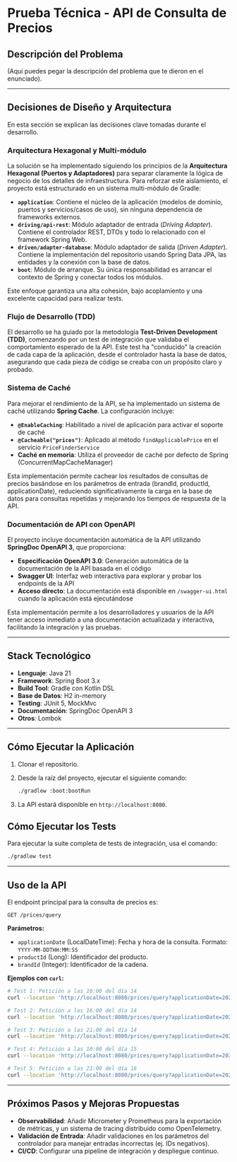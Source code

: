 # Prueba Técnica - API de Consulta de Precios

## Descripción del Problema

(Aquí puedes pegar la descripción del problema que te dieron en el enunciado).

---

## Decisiones de Diseño y Arquitectura

En esta sección se explican las decisiones clave tomadas durante el desarrollo.

### Arquitectura Hexagonal y Multi-módulo

La solución se ha implementado siguiendo los principios de la **Arquitectura Hexagonal (Puertos y Adaptadores)** para separar claramente la lógica de negocio de los detalles de infraestructura. Para reforzar este aislamiento, el proyecto está estructurado en un sistema multi-módulo de Gradle:

* **`application`**: Contiene el núcleo de la aplicación (modelos de dominio, puertos y servicios/casos de uso), sin ninguna dependencia de frameworks externos.
* **`driving/api-rest`**: Módulo adaptador de entrada (*Driving Adapter*). Contiene el controlador REST, DTOs y todo lo relacionado con el framework Spring Web.
* **`driven/adapter-database`**: Módulo adaptador de salida (*Driven Adapter*). Contiene la implementación del repositorio usando Spring Data JPA, las entidades y la conexión con la base de datos.
* **`boot`**: Módulo de arranque. Su única responsabilidad es arrancar el contexto de Spring y conectar todos los módulos.

Este enfoque garantiza una alta cohesión, bajo acoplamiento y una excelente capacidad para realizar tests.

### Flujo de Desarrollo (TDD)

El desarrollo se ha guiado por la metodología **Test-Driven Development (TDD)**, comenzando por un test de integración que validaba el comportamiento esperado de la API. Este test ha "conducido" la creación de cada capa de la aplicación, desde el controlador hasta la base de datos, asegurando que cada pieza de código se creaba con un propósito claro y probado.

### Sistema de Caché

Para mejorar el rendimiento de la API, se ha implementado un sistema de caché utilizando **Spring Cache**. La configuración incluye:

* **`@EnableCaching`**: Habilitado a nivel de aplicación para activar el soporte de caché
* **`@Cacheable("prices")`**: Aplicado al método `findApplicablePrice` en el servicio `PriceFinderService`
* **Caché en memoria**: Utiliza el proveedor de caché por defecto de Spring (ConcurrentMapCacheManager)

Esta implementación permite cachear los resultados de consultas de precios basándose en los parámetros de entrada (brandId, productId, applicationDate), reduciendo significativamente la carga en la base de datos para consultas repetidas y mejorando los tiempos de respuesta de la API.

### Documentación de API con OpenAPI

El proyecto incluye documentación automática de la API utilizando **SpringDoc OpenAPI 3**, que proporciona:

* **Especificación OpenAPI 3.0**: Generación automática de la documentación de la API basada en el código
* **Swagger UI**: Interfaz web interactiva para explorar y probar los endpoints de la API
* **Acceso directo**: La documentación está disponible en `/swagger-ui.html` cuando la aplicación está ejecutándose

Esta implementación permite a los desarrolladores y usuarios de la API tener acceso inmediato a una documentación actualizada y interactiva, facilitando la integración y las pruebas.

---

## Stack Tecnológico

* **Lenguaje**: Java 21
* **Framework**: Spring Boot 3.x
* **Build Tool**: Gradle con Kotlin DSL
* **Base de Datos**: H2 in-memory
* **Testing**: JUnit 5, MockMvc
* **Documentación**: SpringDoc OpenAPI 3
* **Otros**: Lombok

---

## Cómo Ejecutar la Aplicación

1.  Clonar el repositorio.
2.  Desde la raíz del proyecto, ejecutar el siguiente comando:

    ```bash
    ./gradlew :boot:bootRun
    ```
3.  La API estará disponible en `http://localhost:8080`.

## Cómo Ejecutar los Tests

Para ejecutar la suite completa de tests de integración, usa el comando:

```bash
./gradlew test
```
---
## Uso de la API

El endpoint principal para la consulta de precios es:

`GET /prices/query`

**Parámetros:**

* `applicationDate` (LocalDateTime): Fecha y hora de la consulta. Formato: `YYYY-MM-DDTHH:MM:SS`
* `productId` (Long): Identificador del producto.
* `brandId` (Integer): Identificador de la cadena.

**Ejemplos con `curl`:**

```bash
# Test 1: Petición a las 10:00 del día 14
curl --location 'http://localhost:8080/prices/query?applicationDate=2020-06-14T10:00:00&productId=35455&brandId=1'

# Test 2: Petición a las 16:00 del día 14
curl --location 'http://localhost:8080/prices/query?applicationDate=2020-06-14T16:00:00&productId=35455&brandId=1'

# Test 3: Petición a las 21:00 del día 14
curl --location 'http://localhost:8080/prices/query?applicationDate=2020-06-14T21:00:00&productId=35455&brandId=1'

# Test 4: Petición a las 10:00 del día 15
curl --location 'http://localhost:8080/prices/query?applicationDate=2020-06-15T10:00:00&productId=35455&brandId=1'

# Test 5: Petición a las 21:00 del día 16
curl --location 'http://localhost:8080/prices/query?applicationDate=2020-06-16T21:00:00&productId=35455&brandId=1'
```

---
## Próximos Pasos y Mejoras Propuestas

* **Observabilidad**: Añadir Micrometer y Prometheus para la exportación de métricas, y un sistema de tracing distribuido como OpenTelemetry.
* **Validación de Entrada**: Añadir validaciones en los parámetros del controlador para manejar entradas incorrectas (ej. IDs negativos).
* **CI/CD**: Configurar una pipeline de integración y despliegue continuo.